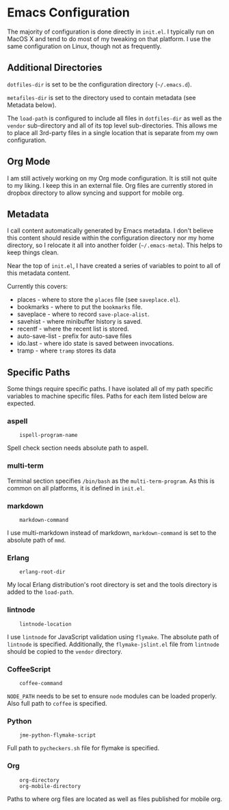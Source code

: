 Emacs Configuration
===================

The majority of configuration is done directly in `init.el`. I typically run
on MacOS X and tend to do most of my tweaking on that platform. I use the
same configuration on Linux, though not as frequently. 

Additional Directories
---------------------

`dotfiles-dir` is set to be the configuration directory (`~/.emacs.d`).

`metafiles-dir` is set to the directory used to contain metadata (see
Metadata below).

The `load-path` is configured to include all files in `dotfiles-dir` as
well as the `vendor` sub-directory and all of its top level
sub-directories. This allows me to place all 3rd-party files in a single
location that is separate from my own configuration.

Org Mode
--------

I am still actively working on my Org mode configuration. It is still not
quite to my liking. I keep this in an external file. Org files are
currently stored in dropbox directory to allow syncing and support for
mobile org.

Metadata
--------

I call content automatically generated by Emacs metadata. I don't believe
this content should reside within the configuration directory nor my home
directory, so I relocate it all into another folder (`~/.emacs-meta`). This
helps to keep things clean.

Near the top of `init.el`, I have created a series of variables to point to
all of this metadata content.

Currently this covers:

  * places - where to store the `places` file (see `saveplace.el`).
  * bookmarks - where to put the `bookmarks` file.
  * saveplace - where to record `save-place-alist`.
  * savehist - where minibuffer history is saved.
  * recentf - where the recent list is stored.
  * auto-save-list - prefix for auto-save files
  * ido.last - where ido state is saved between invocations.
  * tramp - where `tramp` stores its data

Specific Paths
--------------

Some things require specific paths. I have isolated all of my path specific
variables to machine specific files. Paths for each item listed below are expected.

### aspell ###

        ispell-program-name
        
Spell check section needs absolute path to aspell.

### multi-term ###

Terminal section specifies `/bin/bash` as the `multi-term-program`. As this
is common on all platforms, it is defined in `init.el`.

### markdown ###

        markdown-command

I use multi-markdown instead of markdown, `markdown-command` is set to the
absolute path of `mmd`.

### Erlang ### 

        erlang-root-dir

My local Erlang distribution's root directory is set and the tools
directory is added to the `load-path`.

### lintnode ###

        lintnode-location

I use `lintnode` for JavaScript validation using `flymake`. The absolute
path of `lintnode` is specified. Additionally, the `flymake-jslint.el` file
from `lintnode` should be copied to the `vendor` directory.

### CoffeeScript ###

        coffee-command

`NODE_PATH` needs to be set to ensure `node` modules can be loaded
properly. Also full path to `coffee` is specified.

### Python ###

        jme-python-flymake-script

Full path to `pycheckers.sh` file for flymake is specified.

### Org ###

        org-directory
        org-mobile-directory
        
Paths to where org files are located as well as files published for mobile
org.


